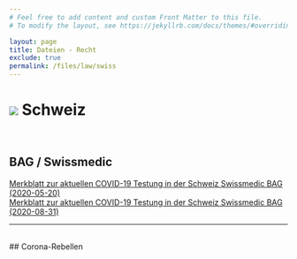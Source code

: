 ```yaml
---
# Feel free to add content and custom Front Matter to this file.
# To modify the layout, see https://jekyllrb.com/docs/themes/#overriding-theme-defaults

layout: page
title: Dateien - Recht
exclude: true
permalink: /files/law/swiss
---
```


# <img src="{{site.baseurl}}/assets/img/flaggen/ch.png"> Schweiz

<br/>

## BAG / Swissmedic
<a href="{{site.baseurl}}/assets/files/Merkblatt_zur_aktuellen_COVID-19_Testung_in_der_Schweiz_Swissmedic_BAG_2020-05-20.pdf">Merkblatt zur aktuellen COVID-19 Testung in der Schweiz Swissmedic BAG (2020-05-20)</a>  
<a href="{{site.baseurl}}/assets/files/Merkblatt_zur_aktuellen_COVID-19_Testung_in_der_Schweiz_Swissmedic.pdf">Merkblatt zur aktuellen COVID-19 Testung in der Schweiz Swissmedic BAG (2020-08-31)</a>  

---

<br/>
## Corona-Rebellen

<a href=""></a>


